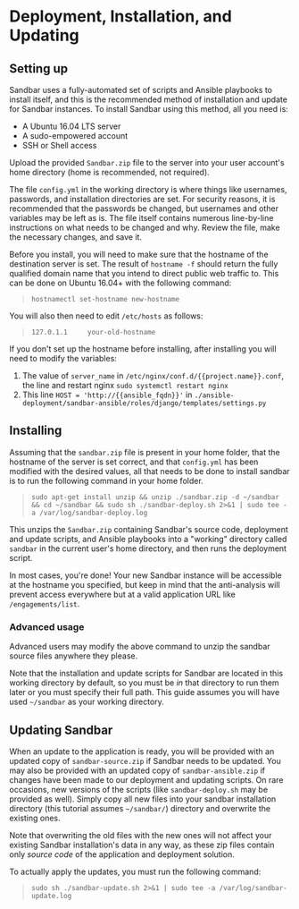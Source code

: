 # Deployment, Installation, and Updating

## Setting up

Sandbar uses a fully-automated set of scripts and Ansible playbooks to install itself, and this is the recommended method of installation and update for Sandbar instances. To install Sandbar using this method, all you need is:

* A Ubuntu 16.04 LTS server
* A sudo-empowered account
* SSH or Shell access

Upload the provided `Sandbar.zip` file to the server into your user account's home directory (home is recommended, not required).

The file `config.yml` in the working directory is where things like usernames, passwords, and installation directories are set. For security reasons, it is recommended that the passwords be changed, but usernames and other variables may be left as is. The file itself contains numerous line-by-line instructions on what needs to be changed and why. Review the file, make the necessary changes, and save it.

Before you install, you will need to make sure that the hostname of the destination server is set. The result of `hostname -f` should return the fully qualified domain name that you intend to direct public web traffic to. This can be done on Ubuntu 16.04+ with the following command:

> `hostnamectl set-hostname new-hostname`

You will also then need to edit `/etc/hosts` as follows:

> `127.0.1.1     your-old-hostname`

If you don't set up the hostname before installing, after installing you will need to modify the variables:

1. The value of `server_name` in `/etc/nginx/conf.d/{{project.name}}.conf`, the line and restart nginx `sudo systemctl restart nginx`
2. This line `HOST = 'http://{{ansible_fqdn}}'` in `./ansible-deployment/sandbar-ansible/roles/django/templates/settings.py`

## Installing

Assuming that the `sandbar.zip` file is present in your home folder, that the hostname of the server is set correct, and that `config.yml` has been modified with the desired values, all that needs to be done to install sandbar is to run the following command in your home folder.

> `sudo apt-get install unzip && unzip ./sandbar.zip -d ~/sandbar && cd ~/sandbar && sudo sh ./sandbar-deploy.sh 2>&1 | sudo tee -a /var/log/sandbar-deploy.log`

This unzips the `Sandbar.zip` containing Sandbar's source code, deployment and update scripts, and Ansible playbooks into a "working" directory called `sandbar` in the current user's home directory, and then runs the deployment script.

In most cases, you're done! Your new Sandbar instance will be accessible at the hostname you specified, but keep in mind that the anti-analysis will prevent access everywhere but at a valid application URL like `/engagements/list`.

### Advanced usage

Advanced users may modify the above command to unzip the sandbar source files anywhere they please.

Note that the installation and update scripts for Sandbar are located in this working directory by default, so you must be *in* that directory to run them later or you must specify their full path. This guide assumes you will have used `~/sandbar` as your working directory.

## Updating Sandbar

When an update to the application is ready, you will be provided with an updated copy of `sandbar-source.zip` if Sandbar needs to be updated. You may also be provided with an updated copy of `sandbar-ansible.zip` if changes have been made to our deployment and updating scripts. On rare occasions, new versions of the scripts (like `sandbar-deploy.sh` may be provided as well). Simply copy all new files into your sandbar installation directory (this tutorial assumes `~/sandbar/`) directory and overwrite the existing ones.

Note that overwriting the old files with the new ones will not affect your existing Sandbar installation's data in any way, as these zip files contain only *source code* of the application and deployment solution.

To actually apply the updates, you must run the following command:

> `sudo sh ./sandbar-update.sh 2>&1 | sudo tee -a /var/log/sandbar-update.log`